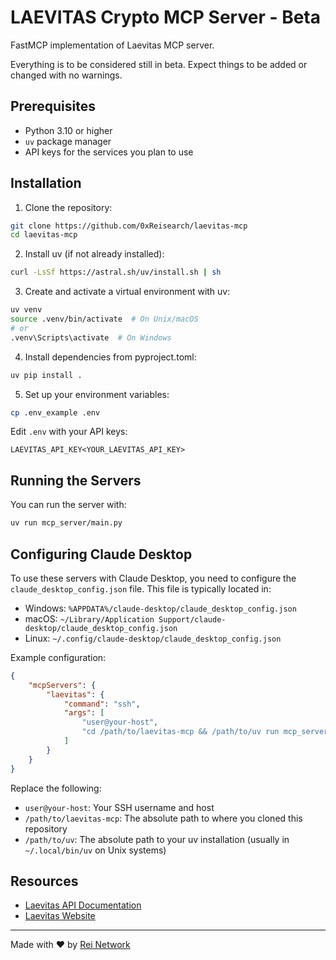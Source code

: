 # LAEVITAS Crypto MCP Server - Beta

FastMCP implementation of Laevitas MCP server.

Everything is to be considered still in beta. Expect things to be added or changed with no warnings.


## Prerequisites

- Python 3.10 or higher
- `uv` package manager
- API keys for the services you plan to use

## Installation

1. Clone the repository:
```bash
git clone https://github.com/0xReisearch/laevitas-mcp
cd laevitas-mcp
```

2. Install uv (if not already installed):
```bash
curl -LsSf https://astral.sh/uv/install.sh | sh
```

3. Create and activate a virtual environment with uv:
```bash
uv venv
source .venv/bin/activate  # On Unix/macOS
# or
.venv\Scripts\activate  # On Windows
```

4. Install dependencies from pyproject.toml:
```bash
uv pip install .
```

5. Set up your environment variables:
```bash
cp .env_example .env
```

Edit `.env` with your API keys:
```
LAEVITAS_API_KEY<YOUR_LAEVITAS_API_KEY>
```

## Running the Servers

You can run the server with:

```bash
uv run mcp_server/main.py
```

## Configuring Claude Desktop

To use these servers with Claude Desktop, you need to configure the `claude_desktop_config.json` file. This file is typically located in:
- Windows: `%APPDATA%/claude-desktop/claude_desktop_config.json`
- macOS: `~/Library/Application Support/claude-desktop/claude_desktop_config.json`
- Linux: `~/.config/claude-desktop/claude_desktop_config.json`

Example configuration:
```json
{
    "mcpServers": {
        "laevitas": {
            "command": "ssh",
            "args": [
                "user@your-host",
                "cd /path/to/laevitas-mcp && /path/to/uv run mcp_server/main.py"
            ]
        }
    }
}
```

Replace the following:
- `user@your-host`: Your SSH username and host
- `/path/to/laevitas-mcp`: The absolute path to where you cloned this repository
- `/path/to/uv`: The absolute path to your uv installation (usually in `~/.local/bin/uv` on Unix systems)

## Resources

- [Laevitas API Documentation](https://docs.laevitas.ch/)
- [Laevitas Website](https://laevitas.ch/)

---

Made with ❤️ by [Rei Network](https://reisearch.box)
